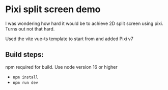 # Pixi split screen demo

I was wondering how hard it would be to achieve 2D split screen using pixi. Turns out not that hard.

Used the vite vue-ts template to start from and added Pixi v7

## Build steps:

npm required for build. Use node version 16 or higher

- `npm install`
- `npm run dev`
